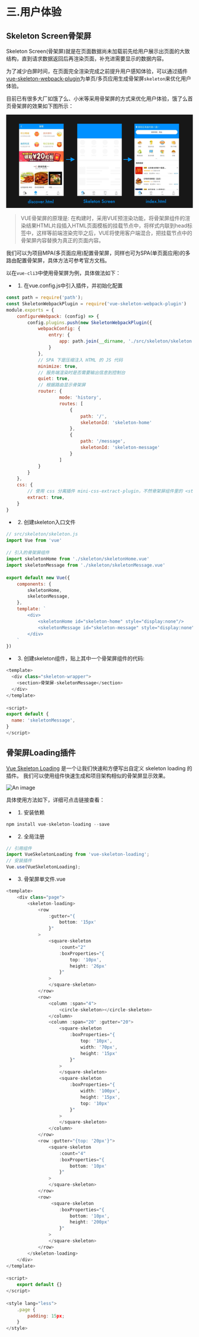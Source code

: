 # 三.用户体验
## Skeleton Screen骨架屏

Skeleton Screen(骨架屏)就是在页面数据尚未加载前先给用户展示出页面的大致结构，直到请求数据返回后再渲染页面，补充进需要显示的数据内容。

为了减少白屏时间，在页面完全渲染完成之前提升用户感知体验，可以通过插件[vue-skeleton-webpack-plugin](https://github.com/lavas-project/vue-skeleton-webpack-plugin)为单页/多页应用生成骨架屏`skeleton`来优化用户体验。

目前已有很多大厂如饿了么、小米等采用骨架屏的方式来优化用户体验，饿了么首页骨架屏的效果如下图所示：

![An image](../.vuepress/images/skeleton.jpg)

>   VUE骨架屏的原理是: 在构建时，采用VUE预渲染功能，将骨架屏组件的渲染结果HTML片段插入HTML页面模板的挂载节点中，将样式内联到head标签中，这样等前端渲染完毕之后，VUE将使用客户端混合，把挂载节点中的骨架屏内容替换为真正的页面内容。

我们可以为项目MPA(多页面应用)配置骨架屏，同样也可为SPA(单页面应用)的多路由配置骨架屏，具体方法可参考官方文档。

以在`vue-cli3`中使用骨架屏为例，具体做法如下：

-  1. 在vue.config.js中引入插件，并初始化配置
```javascript
const path = require('path');
const SkeletonWebpackPlugin = require('vue-skeleton-webpack-plugin')
module.exports = {
    configureWebpack: (config) => {
        config.plugins.push(new SkeletonWebpackPlugin({
            webpackConfig: {
                entry: {
                    app: path.join(__dirname, './src/skeleton/skeleton.js')
                }
            },
            // SPA 下是压缩注入 HTML 的 JS 代码
            minimize: true,
            // 服务端渲染时是否需要输出信息到控制台
            quiet: true,
            // 根据路由显示骨架屏
            router: {
                    mode: 'history',
                    routes: [
                        {
                            path: '/',
                            skeletonId: 'skeleton-home'
                        },
                        {
                            path: '/message',
                            skeletonId: 'skeleton-message'
                        }
                    ]
            }
        }
    },
    css: {
        // 使用 css 分离插件 mini-css-extract-plugin，不然骨架屏组件里的 <style> 不起作用，
        extract: true,
    }
}
```

-  2. 创建skeleton入口文件
```javascript
// src/skeleton/skeleton.js
import Vue from 'vue'

// 引入的骨架屏组件
import skeletonHome from './skeleton/skeletonHome.vue'
import skeletonMessage from './skeleton/skeletonMessage.vue'

export default new Vue({
    components: {
        skeletonHome,
        skeletonMessage,
    },
    template: `
        <div>
            <skeletonHome id="skeleton-home" style="display:none"/>
            <skeletonMessage id="skeleton-message" style="display:none"/>
        </div>
    `
})
```

-  3. 创建skeleton组件，贴上其中一个骨架屏组件的代码:
```javascript
<template>
  <div class="skeleton-wrapper">
    <section>骨架屏-skeletonMessage</section>
  </div>
</template>

<script>
export default {
  name: 'skeletonMessage',
}
</script>
```

## 骨架屏Loading插件

[Vue Skeleton Loading](https://github.com/jiingwang/vue-skeleton-loading) 是一个让我们快速和方便写出自定义 skeleton loading 的插件。
我们可以使用组件快速生成和项目架构相似的骨架屏显示效果。

![An image](https://camo.githubusercontent.com/02506976c41ce1dd15c16adbba08a547892c6162/68747470733a2f2f6a69696e6777616e672e6769746875622e696f2f7675652d736b656c65746f6e2d6c6f6164696e672f736b656c65746f6e2d6c6f6164696e672d64656d6f312e676966)

具体使用方法如下，详细可点击链接查看：
- 1. 安装依赖
```javascript
npm install vue-skeleton-loading --save 
```

- 2. 全局注册

```javascript
// 引用组件
import VueSkeletonLoading from 'vue-skeleton-loading';
// 安装插件
Vue.use(VueSkeletonLoading);
```

- 3. 骨架屏单文件.vue
```javascript
<template>
    <div class="page">
        <skeleton-loading>
            <row 
                :gutter="{
                    bottom: '15px'
                }"
            >
                <square-skeleton 
                    :count="2"
                    :boxProperties="{
                        top: '10px',
                        height: '26px'
                    }"
                >
                </square-skeleton>
            </row>
            <row>
                <column :span="4">
                    <circle-skeleton></circle-skeleton>
                </column>
                <column :span="20" :gutter="20">
                    <square-skeleton 
                        :boxProperties="{
                            top: '10px',
                            width: '70px',
                            height: '15px'
                        }"
                    >
                    </square-skeleton>
                    <square-skeleton 
                        :boxProperties="{
                            width: '100px',
                            height: '15px',
                            top: '10px'
                        }"
                    >
                    </square-skeleton>
                </column>
            </row>
            <row :gutter="{top: '20px'}">
                <square-skeleton 
                    :count="4"
                    :boxProperties="{
                        bottom: '10px'
                    }" 
                >
                </square-skeleton>
            </row>
            <row>
                 <square-skeleton 
                    :boxProperties="{
                        bottom: '10px',
                        height: '200px'
                    }"    
                >
                </square-skeleton>
            </row>
        </skeleton-loading>
    </div>
</template>

<script>
    export default {}
</script>

<style lang="less">
    .page {
        padding: 15px;
    }
</style>
```





